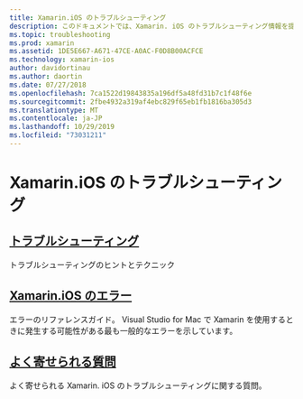 ```yaml
---
title: Xamarin.iOS のトラブルシューティング
description: このドキュメントでは、Xamarin. iOS のトラブルシューティング情報を提供するさまざまなリソース、Xamarin の iOS アプリケーションの作成時に発生する可能性のあるエラーの一覧、およびよく寄せられる質問にリンクしています。
ms.topic: troubleshooting
ms.prod: xamarin
ms.assetid: 1DE5E667-A671-47CE-A0AC-F0D8B00ACFCE
ms.technology: xamarin-ios
author: davidortinau
ms.author: daortin
ms.date: 07/27/2018
ms.openlocfilehash: 7ca1522d19843835a196df5a48fd31b7c1f48f6e
ms.sourcegitcommit: 2fbe4932a319af4ebc829f65eb1fb1816ba305d3
ms.translationtype: MT
ms.contentlocale: ja-JP
ms.lasthandoff: 10/29/2019
ms.locfileid: "73031211"
---
```

# <a name="troubleshooting-xamarinios"></a>Xamarin.iOS のトラブルシューティング

## <a name="troubleshootingiostroubleshootingtroubleshootingmd"></a>[トラブルシューティング](~/ios/troubleshooting/troubleshooting.md)

トラブルシューティングのヒントとテクニック

## <a name="xamarinios-errorsiostroubleshootingmtouch-errorsmd"></a>[Xamarin.iOS のエラー](~/ios/troubleshooting/mtouch-errors.md)

エラーのリファレンスガイド。 Visual Studio for Mac で Xamarin を使用するときに発生する可能性がある最も一般的なエラーを示しています。

## <a name="frequently-asked-questionsquestionsindexmd"></a>[よく寄せられる質問](questions/index.md)

よく寄せられる Xamarin. iOS のトラブルシューティングに関する質問。
